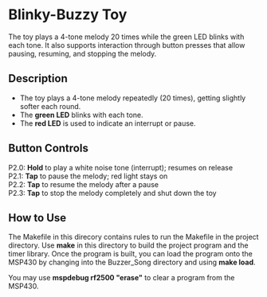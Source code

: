 # Blinky-Buzzy Toy 

 The toy plays a 4-tone melody 20 times while the green LED blinks with each tone. It also supports interaction through button presses that allow pausing, resuming, and stopping the melody.

## Description

- The toy plays a 4-tone melody repeatedly (20 times), getting slightly softer each round.
- The **green LED** blinks with each tone.
- The **red LED** is used to indicate an interrupt or pause.

## Button Controls
P2.0: **Hold** to play a white noise tone (interrupt); resumes on release   
P2.1: **Tap** to pause the melody; red light stays on                        
P2.2: **Tap** to resume the melody after a pause                             
P2.3: **Tap** to stop the melody completely and shut down the toy            

## How to Use

The Makefile in this direcory contains rules to run the Makefile in the project directory. Use **make** in this directory to build the project program and the timer library. Once the program is built, you can load the program onto the MSP430 by changing into the Buzzer_Song directory and using **make load**.

You may use **mspdebug rf2500 "erase"** to clear a program from the MSP430.
